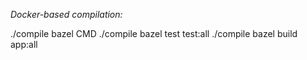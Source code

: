 _Docker-based compilation:_ 

./compile bazel CMD 
./compile bazel test test:all
./compile bazel build app:all
